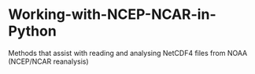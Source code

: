 # Working-with-NCEP-NCAR-in-Python
Methods that assist with reading and analysing NetCDF4 files from NOAA (NCEP/NCAR reanalysis)
